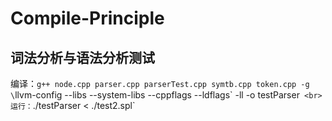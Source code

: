 # Compile-Principle

## 词法分析与语法分析测试
编译：`g++ node.cpp parser.cpp parserTest.cpp symtb.cpp token.cpp -g \`llvm-config --libs --system-libs --cppflags --ldflags\` -ll -o testParser`
<br>运行：`./testParser < ./test2.spl`
